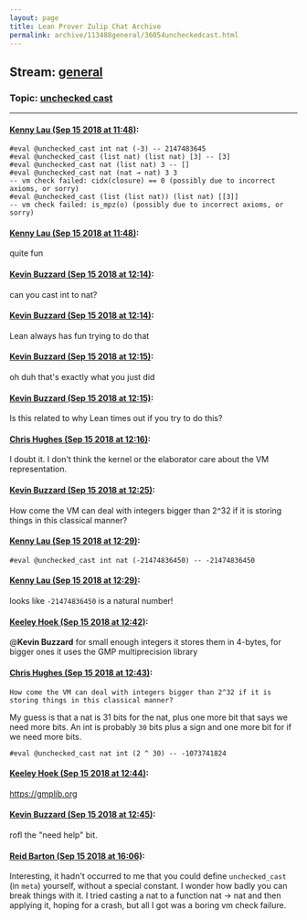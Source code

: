 ```yaml
---
layout: page
title: Lean Prover Zulip Chat Archive 
permalink: archive/113488general/36054uncheckedcast.html
---
```


## Stream: [general](index.html)
### Topic: [unchecked cast](36054uncheckedcast.html)

---

#### [Kenny Lau (Sep 15 2018 at 11:48)](https://leanprover.zulipchat.com/#narrow/stream/113488-general/topic/unchecked%20cast/near/134005017):
```lean
#eval @unchecked_cast int nat (-3) -- 2147483645
#eval @unchecked_cast (list nat) (list nat) [3] -- [3]
#eval @unchecked_cast nat (list nat) 3 -- []
#eval @unchecked_cast nat (nat → nat) 3 3
-- vm check failed: cidx(closure) == 0 (possibly due to incorrect axioms, or sorry)
#eval @unchecked_cast (list (list nat)) (list nat) [[3]]
-- vm check failed: is_mpz(o) (possibly due to incorrect axioms, or sorry)
```

#### [Kenny Lau (Sep 15 2018 at 11:48)](https://leanprover.zulipchat.com/#narrow/stream/113488-general/topic/unchecked%20cast/near/134005054):
quite fun

#### [Kevin Buzzard (Sep 15 2018 at 12:14)](https://leanprover.zulipchat.com/#narrow/stream/113488-general/topic/unchecked%20cast/near/134005957):
can you cast int to nat?

#### [Kevin Buzzard (Sep 15 2018 at 12:14)](https://leanprover.zulipchat.com/#narrow/stream/113488-general/topic/unchecked%20cast/near/134005964):
Lean always has fun trying to do that

#### [Kevin Buzzard (Sep 15 2018 at 12:15)](https://leanprover.zulipchat.com/#narrow/stream/113488-general/topic/unchecked%20cast/near/134005972):
oh duh that's exactly what you just did

#### [Kevin Buzzard (Sep 15 2018 at 12:15)](https://leanprover.zulipchat.com/#narrow/stream/113488-general/topic/unchecked%20cast/near/134005990):
Is this related to why Lean times out if you try to do this?

#### [Chris Hughes (Sep 15 2018 at 12:16)](https://leanprover.zulipchat.com/#narrow/stream/113488-general/topic/unchecked%20cast/near/134006063):
I doubt it. I don't think the kernel or the elaborator care about the VM representation.

#### [Kevin Buzzard (Sep 15 2018 at 12:25)](https://leanprover.zulipchat.com/#narrow/stream/113488-general/topic/unchecked%20cast/near/134006455):
How come the VM can deal with integers bigger than 2^32 if it is storing things in this classical manner?

#### [Kenny Lau (Sep 15 2018 at 12:29)](https://leanprover.zulipchat.com/#narrow/stream/113488-general/topic/unchecked%20cast/near/134006602):
```lean
#eval @unchecked_cast int nat (-21474836450) -- -21474836450
```

#### [Kenny Lau (Sep 15 2018 at 12:29)](https://leanprover.zulipchat.com/#narrow/stream/113488-general/topic/unchecked%20cast/near/134006604):
looks like `-21474836450` is a natural number!

#### [Keeley Hoek (Sep 15 2018 at 12:42)](https://leanprover.zulipchat.com/#narrow/stream/113488-general/topic/unchecked%20cast/near/134007206):
@**Kevin Buzzard** for small enough integers it stores them in 4-bytes, for bigger ones it uses the GMP multiprecision library

#### [Chris Hughes (Sep 15 2018 at 12:43)](https://leanprover.zulipchat.com/#narrow/stream/113488-general/topic/unchecked%20cast/near/134007226):
```quote
How come the VM can deal with integers bigger than 2^32 if it is storing things in this classical manner?
```
My guess is that a nat is 31 bits for the nat, plus one more bit that says we need more bits. An int is probably `30` bits plus a sign and one more bit for if we need more bits.
```lean
#eval @unchecked_cast nat int (2 ^ 30) -- -1073741824
```

#### [Keeley Hoek (Sep 15 2018 at 12:44)](https://leanprover.zulipchat.com/#narrow/stream/113488-general/topic/unchecked%20cast/near/134007280):
https://gmplib.org

#### [Kevin Buzzard (Sep 15 2018 at 12:45)](https://leanprover.zulipchat.com/#narrow/stream/113488-general/topic/unchecked%20cast/near/134007294):
rofl the "need help" bit.

#### [Reid Barton (Sep 15 2018 at 16:06)](https://leanprover.zulipchat.com/#narrow/stream/113488-general/topic/unchecked%20cast/near/134013568):
Interesting, it hadn't occurred to me that you could define `unchecked_cast` (in `meta`) yourself, without a special constant.
I wonder how badly you can break things with it. I tried casting a nat to a function nat -> nat and then applying it, hoping for a crash, but all I got was a boring vm check failure.

